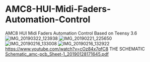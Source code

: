 # AMC8-HUI-Midi-Faders-Automation-Control
AMC8 HUI Midi Faders Automation Control Based on Teensy 3.6
![IMG_20190322_123938](https://user-images.githubusercontent.com/46358802/230737191-3bee2f8a-d589-406b-8187-3214008ae530.jpg)
![IMG_20190221_225650](https://user-images.githubusercontent.com/46358802/230737263-90e74322-e1af-488b-a83a-4b2b8901d427.png)
![IMG_20190216_133008](https://user-images.githubusercontent.com/46358802/230737297-7f62f3d3-23c2-49f6-bc46-e150a55c31a9.jpg)
![IMG_20190216_132922](https://user-images.githubusercontent.com/46358802/230737309-fb069ae3-503b-43fe-a622-a061ec4a62ac.jpg)
https://www.youtube.com/watch?v=cOz84x7qfC8
THE SCHEMATIC
[Schematic_amc-pcb_Sheet-1_20190128171645.pdf](https://github.com/Rotabox/AMC8-HUI-Midi-Faders-Automation-Control/files/11183896/Schematic_amc-pcb_Sheet-1_20190128171645.pdf)
